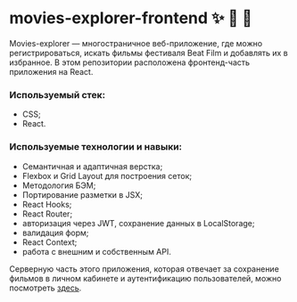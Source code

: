 # movies-explorer-frontend ✨ 🎥 🌄

Movies-explorer — многостраничное веб-приложение, где можно регистрироваться, искать фильмы фестиваля Beat Film и добавлять их в избранное. В этом репозитории расположена фронтенд-часть приложения на React.

### Используемый стек:

- CSS;
- React.

### Используемые технологии и навыки:

- Семантичная и адаптичная верстка;
- Flexbox и Grid Layout для построения сеток;
- Методология БЭМ;
- Портирование разметки в JSX;
- React Hooks;
- React Router;
- авторизация через JWT, сохранение данных в LocalStorage;
- валидация форм;
- React Context;
- работа с внешним и собственным API.

Серверную часть этого приложения, которая отвечает за сохранение фильмов в личном кабинете и аутентификацию пользователей, можно посмотреть [здесь](https://github.com/dashimiko/movies-explorer-api).
